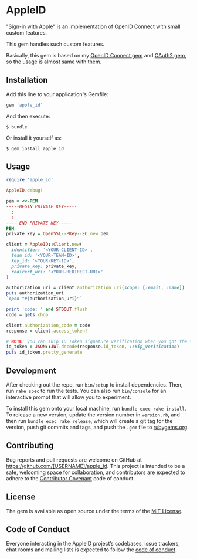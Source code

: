 # AppleID

"Sign-in with Apple" is an implementation of OpenID Connect with small custom features.

This gem handles such custom features.

Basically, this gem is based on my [OpenID Connect gem](https://github.com/nov/openid_connect) and [OAuth2 gem](https://github.com/nov/rack-oauth2), so the usage is almost same with them.

## Installation

Add this line to your application's Gemfile:

```ruby
gem 'apple_id'
```

And then execute:

    $ bundle

Or install it yourself as:

    $ gem install apple_id

## Usage

```ruby
require 'apple_id'

AppleID.debug!

pem = <<-PEM
-----BEGIN PRIVATE KEY-----
  :
  :
-----END PRIVATE KEY-----
PEM
private_key = OpenSSL::PKey::EC.new pem

client = AppleID::Client.new(
  identifier: '<YOUR-CLIENT-ID>',
  team_id: '<YOUR-TEAM-ID>',
  key_id: '<YOUR-KEY-ID>',
  private_key: private_key,
  redirect_uri: '<YOUR-REDIRECT-URI>'
)

authorization_uri = client.authorization_uri(scope: [:email, :name])
puts authorization_uri
`open "#{authorization_uri}"`

print 'code: ' and STDOUT.flush
code = gets.chop

client.authorization_code = code
response = client.access_token!

# NOTE: you can skip ID Token signature verification when you got the token directly from the token endpoint in TLS channel.
id_token = JSON::JWT.decode(response.id_token, :skip_verification)
puts id_token.pretty_generate
```

## Development

After checking out the repo, run `bin/setup` to install dependencies. Then, run `rake spec` to run the tests. You can also run `bin/console` for an interactive prompt that will allow you to experiment.

To install this gem onto your local machine, run `bundle exec rake install`. To release a new version, update the version number in `version.rb`, and then run `bundle exec rake release`, which will create a git tag for the version, push git commits and tags, and push the `.gem` file to [rubygems.org](https://rubygems.org).

## Contributing

Bug reports and pull requests are welcome on GitHub at https://github.com/[USERNAME]/apple_id. This project is intended to be a safe, welcoming space for collaboration, and contributors are expected to adhere to the [Contributor Covenant](http://contributor-covenant.org) code of conduct.

## License

The gem is available as open source under the terms of the [MIT License](https://opensource.org/licenses/MIT).

## Code of Conduct

Everyone interacting in the AppleID project’s codebases, issue trackers, chat rooms and mailing lists is expected to follow the [code of conduct](https://github.com/[USERNAME]/apple_id/blob/master/CODE_OF_CONDUCT.md).

